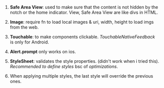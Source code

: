 1. **Safe Area View**: used to make sure that the content is not hidden by the notch or the home indicator. View, Safe Area View are like divs in HTML.

2. **Image**: require fn to load local images & uri, width, height to load imgs from the web.

3. **Touchable**: to make components clickable. _TouchableNativeFeedback_ is only for Android.

4. **Alert.prompt** only works on ios.

5. **StyleSheet**: validates the style properties. (didn't work when i tried this). _Recommended to define styles_ bsc of _optimizations_.

6. When applying multiple styles, the last style will override the previous ones.
